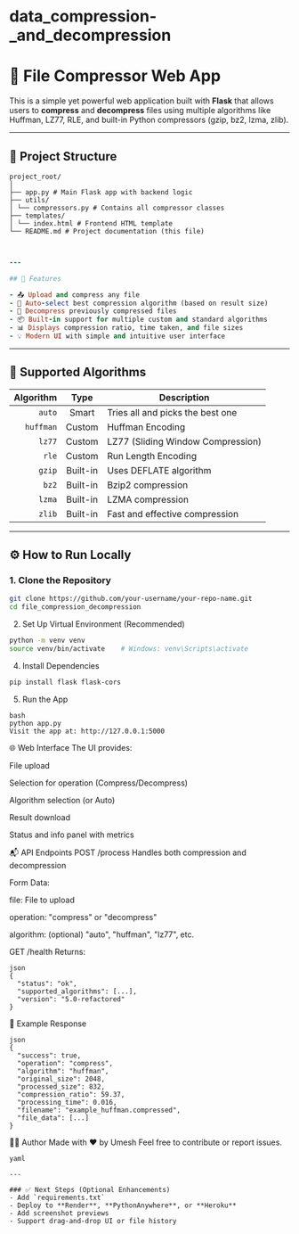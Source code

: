 # data_compression-_and_decompression
# 🔐 File Compressor Web App

This is a simple yet powerful web application built with **Flask** that allows users to **compress** and **decompress** files using multiple algorithms like Huffman, LZ77, RLE, and built-in Python compressors (gzip, bz2, lzma, zlib).

---

## 📁 Project Structure
```
project_root/
│
├── app.py # Main Flask app with backend logic
├── utils/
│ └── compressors.py # Contains all compressor classes
├── templates/
│ └── index.html # Frontend HTML template
└── README.md # Project documentation (this file)
```

```ruby


---

## 🚀 Features

- 📤 Upload and compress any file
- 🧠 Auto-select best compression algorithm (based on result size)
- 🔄 Decompress previously compressed files
- 📦 Built-in support for multiple custom and standard algorithms
- 📊 Displays compression ratio, time taken, and file sizes
- 💡 Modern UI with simple and intuitive user interface
```
---

## 🧠 Supported Algorithms

| Algorithm | Type     | Description                                 |
|----------:|:--------:|---------------------------------------------|
| `auto`    | Smart    | Tries all and picks the best one            |
| `huffman` | Custom   | Huffman Encoding                            |
| `lz77`    | Custom   | LZ77 (Sliding Window Compression)           |
| `rle`     | Custom   | Run Length Encoding                         |
| `gzip`    | Built-in | Uses DEFLATE algorithm                      |
| `bz2`     | Built-in | Bzip2 compression                           |
| `lzma`    | Built-in | LZMA compression                            |
| `zlib`    | Built-in | Fast and effective compression              |

---

## ⚙️ How to Run Locally

### 1. Clone the Repository

```bash
git clone https://github.com/your-username/your-repo-name.git
cd file_compression_decompression 
```
2. Set Up Virtual Environment (Recommended)

```bash
python -m venv venv
source venv/bin/activate    # Windows: venv\Scripts\activate
```
4. Install Dependencies
```bash
pip install flask flask-cors
```
5. Run the App
```
bash
python app.py
Visit the app at: http://127.0.0.1:5000
```

🌐 Web Interface
The UI provides:

File upload

Selection for operation (Compress/Decompress)

Algorithm selection (or Auto)

Result download

Status and info panel with metrics

📬 API Endpoints
POST /process
Handles both compression and decompression

Form Data:

file: File to upload

operation: "compress" or "decompress"

algorithm: (optional) "auto", "huffman", "lz77", etc.

GET /health
Returns:
```
json
{
  "status": "ok",
  "supported_algorithms": [...],
  "version": "5.0-refactored"
}
```
📄 Example Response
```
json
{
  "success": true,
  "operation": "compress",
  "algorithm": "huffman",
  "original_size": 2048,
  "processed_size": 832,
  "compression_ratio": 59.37,
  "processing_time": 0.016,
  "filename": "example_huffman.compressed",
  "file_data": [...]
}
```
👨‍💻 Author
Made with ❤️ by Umesh
Feel free to contribute or report issues.

```
yaml

---

### ✅ Next Steps (Optional Enhancements)
- Add `requirements.txt`
- Deploy to **Render**, **PythonAnywhere**, or **Heroku**
- Add screenshot previews
- Support drag-and-drop UI or file history
```
